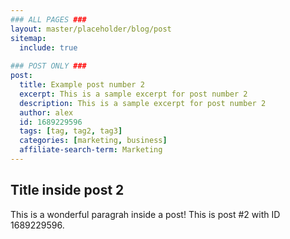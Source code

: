 ```yaml
---
### ALL PAGES ###
layout: master/placeholder/blog/post
sitemap:
  include: true
  
### POST ONLY ###
post:
  title: Example post number 2
  excerpt: This is a sample excerpt for post number 2
  description: This is a sample excerpt for post number 2
  author: alex
  id: 1689229596
  tags: [tag, tag2, tag3]
  categories: [marketing, business]
  affiliate-search-term: Marketing
---
```


## Title inside post 2
This is a wonderful paragrah inside a post! This is post #2 with ID 1689229596.
